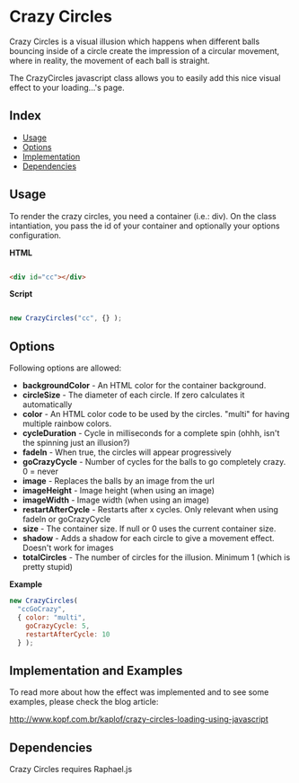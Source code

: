 # Crazy Circles
 
Crazy Circles is a visual illusion which happens when different balls bouncing inside of a circle create the impression of a circular movement, where in reality, the movement of each ball is straight.

The CrazyCircles javascript class allows you to easily add this nice visual effect to your loading...'s page.
 
## Index
 
* [Usage](#usage)
* [Options](#options)
* [Implementation](#blog-article)
* [Dependencies](#dependencies)
 
## Usage
 
To render the crazy circles, you need a container (i.e.: div). On the class intantiation, you pass the id of your container and optionally your options configuration.

**HTML**

```html

<div id="cc"></div>

```

**Script**

```javascript

new CrazyCircles("cc", {} );

```
 
## Options

Following options are allowed:

 * **backgroundColor** - An HTML color for the container background.
 * **circleSize** - The diameter of each circle. If zero calculates it automatically
 * **color** - An HTML color code to be used by the circles. "multi" for having multiple rainbow colors.
 * **cycleDuration** - Cycle in milliseconds for a complete spin (ohhh, isn't the spinning just an illusion?)
 * **fadeIn** - When true, the circles will appear progressively
 * **goCrazyCycle** - Number of cycles for the balls to go completely crazy. 0 = never
 * **image** - Replaces the balls by an image from the url
 * **imageHeight** - Image height (when using an image)
 * **imageWidth** - Image width (when using an image)
 * **restartAfterCycle** - Restarts after x cycles. Only relevant when using fadeIn or goCrazyCycle
 * **size** - The container size. If null or 0 uses the current container size.
 * **shadow** - Adds a shadow for each circle to give a movement effect. Doesn't work for images
 * **totalCircles** - The number of circles for the illusion. Minimum 1 (which is pretty stupid)	

**Example**

```javascript
new CrazyCircles(
  "ccGoCrazy", 
  { color: "multi", 
    goCrazyCycle: 5, 
    restartAfterCycle: 10 
  } );	
```
	

## Implementation and Examples

To read more about how the effect was implemented and to see some examples, please check the blog article:

<http://www.kopf.com.br/kaplof/crazy-circles-loading-using-javascript>

## Dependencies

Crazy Circles requires Raphael.js

